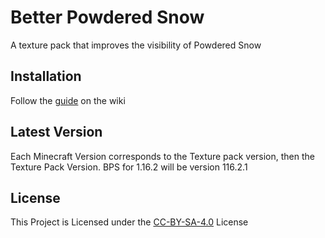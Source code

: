 # Better Powdered Snow

A texture pack that improves the visibility of Powdered Snow

## Installation
Follow the [guide](https://minecraft.wiki/w/Tutorials/Loading_a_resource_pack) on the wiki

## Latest Version

Each Minecraft Version corresponds to the Texture pack version, then the Texture Pack Version.
BPS for 1.16.2 will be version 116.2.1

## License
This Project is Licensed under the [CC-BY-SA-4.0](https://creativecommons.org/licenses/by-sa/4.0/) License
